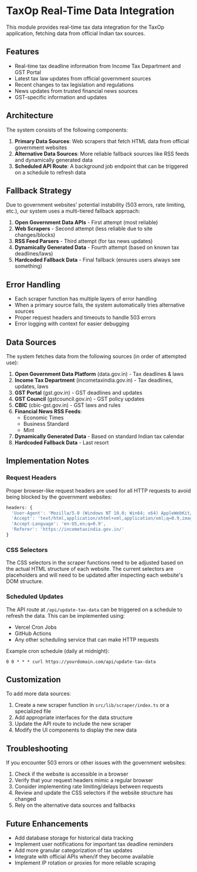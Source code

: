 # TaxOp Real-Time Data Integration

This module provides real-time tax data integration for the TaxOp application, fetching data from official Indian tax sources.

## Features

- Real-time tax deadline information from Income Tax Department and GST Portal
- Latest tax law updates from official government sources
- Recent changes to tax legislation and regulations
- News updates from trusted financial news sources
- GST-specific information and updates

## Architecture

The system consists of the following components:

1. **Primary Data Sources**: Web scrapers that fetch HTML data from official government websites
2. **Alternative Data Sources**: More reliable fallback sources like RSS feeds and dynamically generated data
3. **Scheduled API Route**: A background job endpoint that can be triggered on a schedule to refresh data

## Fallback Strategy

Due to government websites' potential instability (503 errors, rate limiting, etc.), our system uses a multi-tiered fallback approach:

1. **Open Government Data APIs** - First attempt (most reliable)
2. **Web Scrapers** - Second attempt (less reliable due to site changes/blocks)
3. **RSS Feed Parsers** - Third attempt (for tax news updates)
4. **Dynamically Generated Data** - Fourth attempt (based on known tax deadlines/laws)
5. **Hardcoded Fallback Data** - Final fallback (ensures users always see something)

## Error Handling

- Each scraper function has multiple layers of error handling
- When a primary source fails, the system automatically tries alternative sources
- Proper request headers and timeouts to handle 503 errors
- Error logging with context for easier debugging

## Data Sources

The system fetches data from the following sources (in order of attempted use):

1. **Open Government Data Platform** (data.gov.in) - Tax deadlines & laws
2. **Income Tax Department** (incometaxindia.gov.in) - Tax deadlines, updates, laws
3. **GST Portal** (gst.gov.in) - GST deadlines and updates
4. **GST Council** (gstcouncil.gov.in) - GST policy updates
5. **CBIC** (cbic-gst.gov.in) - GST laws and rules
6. **Financial News RSS Feeds**:
   - Economic Times
   - Business Standard
   - Mint
7. **Dynamically Generated Data** - Based on standard Indian tax calendar
8. **Hardcoded Fallback Data** - Last resort

## Implementation Notes

### Request Headers

Proper browser-like request headers are used for all HTTP requests to avoid being blocked by the government websites:

```javascript
headers: {
  'User-Agent': 'Mozilla/5.0 (Windows NT 10.0; Win64; x64) AppleWebKit/537.36 (KHTML, like Gecko) Chrome/120.0.0.0 Safari/537.36',
  'Accept': 'text/html,application/xhtml+xml,application/xml;q=0.9,image/avif,image/webp,image/apng,*/*;q=0.8',
  'Accept-Language': 'en-US,en;q=0.9',
  'Referer': 'https://incometaxindia.gov.in/'
}
```

### CSS Selectors

The CSS selectors in the scraper functions need to be adjusted based on the actual HTML structure of each website. The current selectors are placeholders and will need to be updated after inspecting each website's DOM structure.

### Scheduled Updates

The API route at `/api/update-tax-data` can be triggered on a schedule to refresh the data. This can be implemented using:

- Vercel Cron Jobs
- GitHub Actions
- Any other scheduling service that can make HTTP requests

Example cron schedule (daily at midnight):
```
0 0 * * * curl https://yourdomain.com/api/update-tax-data
```

## Customization

To add more data sources:

1. Create a new scraper function in `src/lib/scraper/index.ts` or a specialized file
2. Add appropriate interfaces for the data structure
3. Update the API route to include the new scraper
4. Modify the UI components to display the new data

## Troubleshooting

If you encounter 503 errors or other issues with the government websites:

1. Check if the website is accessible in a browser
2. Verify that your request headers mimic a regular browser
3. Consider implementing rate limiting/delays between requests
4. Review and update the CSS selectors if the website structure has changed
5. Rely on the alternative data sources and fallbacks

## Future Enhancements

- Add database storage for historical data tracking
- Implement user notifications for important tax deadline reminders
- Add more granular categorization of tax updates
- Integrate with official APIs when/if they become available
- Implement IP rotation or proxies for more reliable scraping 
